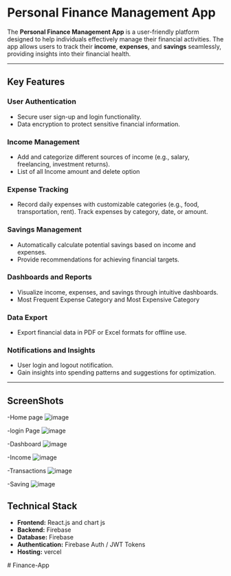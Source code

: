 # Personal Finance Management App

The **Personal Finance Management App** is a user-friendly platform designed to help individuals effectively manage their financial activities. The app allows users to track their **income**, **expenses**, and **savings** seamlessly, providing insights into their financial health.

---

## Key Features

### **User Authentication**
- Secure user sign-up and login functionality.
- Data encryption to protect sensitive financial information.

### **Income Management**
- Add and categorize different sources of income (e.g., salary, freelancing, investment returns).
- List of all Income amount and delete option

### **Expense Tracking**
- Record daily expenses with customizable categories (e.g., food, transportation, rent).
 Track expenses by category, date, or amount.

### **Savings Management**
- Automatically calculate potential savings based on income and expenses.
- Provide recommendations for achieving financial targets.

### **Dashboards and Reports**
- Visualize income, expenses, and savings through intuitive dashboards.
- Most Frequent Expense Category and Most Expensive Category

### **Data Export**
- Export financial data in PDF or Excel formats for offline use.

### **Notifications and Insights**
- User login and logout notification.
- Gain insights into spending patterns and suggestions for optimization.

---

## ScreenShots
-Home page
![image](https://github.com/user-attachments/assets/981405c4-6458-4fb8-a638-58e031a4cfda)

-login Page
![image](https://github.com/user-attachments/assets/8db25483-c9c5-4f98-9bb6-b8f3c94acd35)

-Dashboard
![image](https://github.com/user-attachments/assets/aeb8a782-7488-4ad1-ac56-81ed703adbd9)

-Income
![image](https://github.com/user-attachments/assets/f146cc78-708f-4374-9cf9-052ef9abac0a)

-Transactions
![image](https://github.com/user-attachments/assets/6d14501b-8e92-432d-bf89-401c5d20c048)

-Saving
![image](https://github.com/user-attachments/assets/49e14288-83c2-42c5-a439-316dbe127b92)



## Technical Stack

- **Frontend:** React.js and chart js
- **Backend:** Firebase
- **Database:** Firebase
- **Authentication:** Firebase Auth / JWT Tokens
- **Hosting:** vercel

#   F i n a n c e - A p p  
 